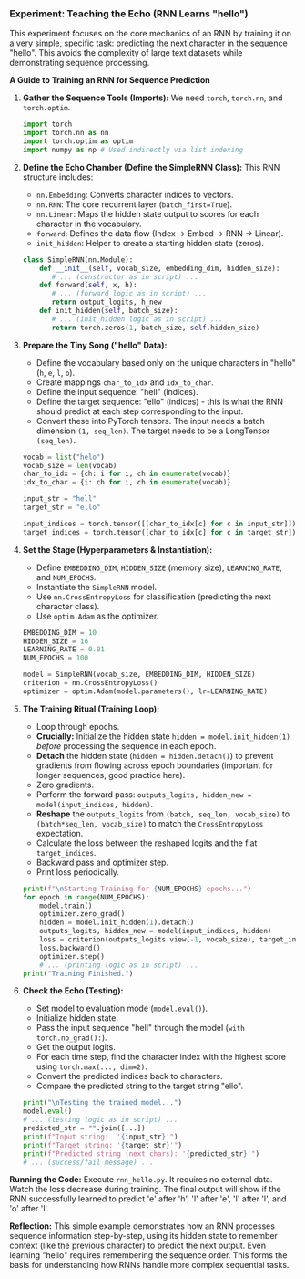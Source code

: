 ### Experiment: Teaching the Echo (RNN Learns "hello")

This experiment focuses on the core mechanics of an RNN by training it on a very simple, specific task: predicting the next character in the sequence "hello". This avoids the complexity of large text datasets while demonstrating sequence processing.

**A Guide to Training an RNN for Sequence Prediction**

1.  **Gather the Sequence Tools (Imports):**
    We need `torch`, `torch.nn`, and `torch.optim`.

    ```python
    import torch
    import torch.nn as nn
    import torch.optim as optim
    import numpy as np # Used indirectly via list indexing
    ```

2.  **Define the Echo Chamber (Define the SimpleRNN Class):**
    This RNN structure includes:

    - `nn.Embedding`: Converts character indices to vectors.
    - `nn.RNN`: The core recurrent layer (`batch_first=True`).
    - `nn.Linear`: Maps the hidden state output to scores for each character in the vocabulary.
    - `forward`: Defines the data flow (Index -> Embed -> RNN -> Linear).
    - `init_hidden`: Helper to create a starting hidden state (zeros).

    ```python
    class SimpleRNN(nn.Module):
        def __init__(self, vocab_size, embedding_dim, hidden_size):
           # ... (constructor as in script) ...
        def forward(self, x, h):
           # ... (forward logic as in script) ...
           return output_logits, h_new
        def init_hidden(self, batch_size):
           # ... (init_hidden logic as in script) ...
           return torch.zeros(1, batch_size, self.hidden_size)
    ```

3.  **Prepare the Tiny Song ("hello" Data):**

    - Define the vocabulary based only on the unique characters in "hello" (`h`, `e`, `l`, `o`).
    - Create mappings `char_to_idx` and `idx_to_char`.
    - Define the input sequence: "hell" (indices).
    - Define the target sequence: "ello" (indices) - this is what the RNN should predict at each step corresponding to the input.
    - Convert these into PyTorch tensors. The input needs a batch dimension `(1, seq_len)`. The target needs to be a LongTensor `(seq_len)`.

    ```python
    vocab = list("helo")
    vocab_size = len(vocab)
    char_to_idx = {ch: i for i, ch in enumerate(vocab)}
    idx_to_char = {i: ch for i, ch in enumerate(vocab)}

    input_str = "hell"
    target_str = "ello"

    input_indices = torch.tensor([[char_to_idx[c] for c in input_str]])
    target_indices = torch.tensor([char_to_idx[c] for c in target_str]).long()
    ```

4.  **Set the Stage (Hyperparameters & Instantiation):**

    - Define `EMBEDDING_DIM`, `HIDDEN_SIZE` (memory size), `LEARNING_RATE`, and `NUM_EPOCHS`.
    - Instantiate the `SimpleRNN` model.
    - Use `nn.CrossEntropyLoss` for classification (predicting the next character class).
    - Use `optim.Adam` as the optimizer.

    ```python
    EMBEDDING_DIM = 10
    HIDDEN_SIZE = 16
    LEARNING_RATE = 0.01
    NUM_EPOCHS = 100

    model = SimpleRNN(vocab_size, EMBEDDING_DIM, HIDDEN_SIZE)
    criterion = nn.CrossEntropyLoss()
    optimizer = optim.Adam(model.parameters(), lr=LEARNING_RATE)
    ```

5.  **The Training Ritual (Training Loop):**

    - Loop through epochs.
    - **Crucially:** Initialize the hidden state `hidden = model.init_hidden(1)` _before_ processing the sequence in each epoch.
    - **Detach** the hidden state (`hidden = hidden.detach()`) to prevent gradients from flowing across epoch boundaries (important for longer sequences, good practice here).
    - Zero gradients.
    - Perform the forward pass: `outputs_logits, hidden_new = model(input_indices, hidden)`.
    - **Reshape** the `outputs_logits` from `(batch, seq_len, vocab_size)` to `(batch*seq_len, vocab_size)` to match the `CrossEntropyLoss` expectation.
    - Calculate the loss between the reshaped logits and the flat `target_indices`.
    - Backward pass and optimizer step.
    - Print loss periodically.

    ```python
    print(f"\nStarting Training for {NUM_EPOCHS} epochs...")
    for epoch in range(NUM_EPOCHS):
        model.train()
        optimizer.zero_grad()
        hidden = model.init_hidden(1).detach()
        outputs_logits, hidden_new = model(input_indices, hidden)
        loss = criterion(outputs_logits.view(-1, vocab_size), target_indices)
        loss.backward()
        optimizer.step()
        # ... (printing logic as in script) ...
    print("Training Finished.")
    ```

6.  **Check the Echo (Testing):**

    - Set model to evaluation mode (`model.eval()`).
    - Initialize hidden state.
    - Pass the input sequence "hell" through the model (`with torch.no_grad():`).
    - Get the output logits.
    - For each time step, find the character index with the highest score using `torch.max(..., dim=2)`.
    - Convert the predicted indices back to characters.
    - Compare the predicted string to the target string "ello".

    ```python
    print("\nTesting the trained model...")
    model.eval()
    # ... (testing logic as in script) ...
    predicted_str = "".join([...])
    print(f"Input string:  '{input_str}'")
    print(f"Target string: '{target_str}'")
    print(f"Predicted string (next chars): '{predicted_str}'")
    # ... (success/fail message) ...
    ```

**Running the Code:**
Execute `rnn_hello.py`. It requires no external data. Watch the loss decrease during training. The final output will show if the RNN successfully learned to predict 'e' after 'h', 'l' after 'e', 'l' after 'l', and 'o' after 'l'.

**Reflection:**
This simple example demonstrates how an RNN processes sequence information step-by-step, using its hidden state to remember context (like the previous character) to predict the next output. Even learning "hello" requires remembering the sequence order. This forms the basis for understanding how RNNs handle more complex sequential tasks.
